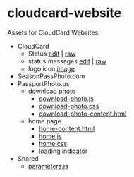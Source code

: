 # cloudcard-website

Assets for CloudCard Websites

- CloudCard
    - Status [edit](https://github.com/sharptopco/cloudcard-website/blob/gh-pages/online-photo-submission-com/status.html) | [raw](https://sharptopco.github.io/cloudcard-website/online-photo-submission-com/status.html)
    - status messages [edit](https://github.com/sharptopco/cloudcard-website/blob/gh-pages/online-photo-submission-com/status-messages-content.html) | [raw](https://sharptopco.github.io/cloudcard-website/online-photo-submission-com/status-messages-content.html)
    - logo icon [image](https://sharptopco.github.io/cloudcard-website/online-photo-submission-com/icon-only-300x300.png)
- SeasonPassPhoto.com
- PassportPhoto.us
    - download photo
        - [download-photo.js](https://sharptopco.github.io/cloudcard-website/passport-photos-pictures/download-photo/download-photo.js)
        - [download-photo.css](https://sharptopco.github.io/cloudcard-website/passport-photos-pictures/download-photo/download-photo.css)
        - [download-photo-content.html](https://sharptopco.github.io/cloudcard-website/passport-photos-pictures/download-photo/download-photo-content.html)
    - home page
        - [home-content.html](https://sharptopco.github.io/cloudcard-website/passport-photos-pictures/home/home-content.html)
        - [home.js](https://sharptopco.github.io/cloudcard-website/passport-photos-pictures/home/home.js)
        - [home.css](https://sharptopco.github.io/cloudcard-website/passport-photos-pictures/home/home.css)
        - [loading indicator](https://sharptopco.github.io/cloudcard-website/passport-photo-pictures/home/spin-1.1s-200px.gif)
- Shared
    - [parameters.js](https://sharptopco.github.io/cloudcard-website/shared/parameters.js)
    
